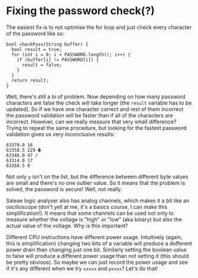 # Fixing the password check(?)
The easiest fix is to not optimise the for loop and just check every character of the password like so:

```
bool checkPass(String buffer) {
  bool result = true;
  for (int i = 0; i < PASSWORD.length(); i++) {
    if (buffer[i] != PASSWORD[i]) {
      result = false;
    }
  }
  return result;
}
```

Well, there's still a bi of problem. Now depending on how many password characters are false the check will take longer (the `result` variable has to be updated). So if we have one character correct and rest of them incorrect the password validation will be faster than if all of the characters are incorrect. However, can we really measure that very small difference? Trying to repeat the same procedure, but looking for the fastest password validation gives us very inconclusive results:

```
63370.0 16 
63358.5 229 �
63346.0 47 /
63314.0 17 
63268.5 0
```

Not only `p` isn't on the list, but the difference between different byte values are small and there's no one outlier value. So it means that the problem is solved, the password is secure! Well, not really.

Saleae logic analyser also has analog channels, which makes it a bit like an oscilloscope (don't yell at me, it's a basics course, I can make this simplification!). It means that some channels can be used not only to measure whether the voltage is "high" or "low" (aka binary) but also the actual value of the voltage. Why is this important?

Different CPU instructions have different power usage. Intuitively (again, this is simplification) changing two bits of a variable will produce a dofferent power drain than changing just one bit. Similarly setting the boolean value to false will produce a different power usage than not setting it (this should be pretty obvious). So maybe we can just record the power usage and see if it's any different when we try `xxxxx` and `pxxxx`? Let's do that!
